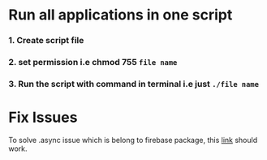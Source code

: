 # Run all applications in one script

### 1. Create script file
### 2. set permission i.e chmod 755 ``file name``
### 3. Run the script with command in terminal i.e just ``./file name``

# Fix Issues
To solve .async issue which is belong to firebase package, this [link](https://stackoverflow.com/questions/54691763/unable-to-connect-firebase-using-python-3-72) should work. 
